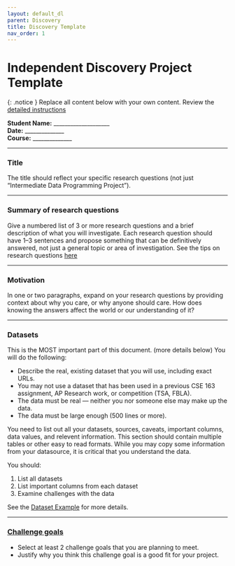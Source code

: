 ```yaml
---
layout: default_dl
parent: Discovery
title: Discovery Template
nav_order: 1
---
```


# Independent Discovery Project Template

{: .notice }
Replace all content below with your own content. Review the [detailed instructions](discovery)

**Student Name:** ____________________  
**Date:** ______________  
**Course:** ______________  

---

### Title

The title should reflect your specific research questions (not just “Intermediate Data Programming Project”).  

---

### Summary of research questions

Give a numbered list of 3 or more research questions and a brief description of what you will investigate. Each research question should have 1–3 sentences and propose something that can be definitively answered, not just a general topic or area of investigation. See the tips on research questions [here](../tips/report#change-the-research-questions)

---

### Motivation

In one or two paragraphs, expand on your research questions by providing context about why you care, or why anyone should care. How does knowing the answers affect the world or our understanding of it?

---

### Datasets

This is the MOST important part of this document. (more details below) You will do the following:

  * Describe the real, existing dataset that you will use, including exact URLs.  
  * You may not use a dataset that has been used in a previous CSE 163 assignment, AP Research work, or competition (TSA, FBLA).  
  * The data must be real — neither you nor someone else may make up the data.  
  * The data must be large enough (500 lines or more).  

You need to list out all your datasets, sources, caveats, important columns, data values, and relevent information. This section should contain multiple tables or other easy to read formats. While you may copy some information from your datasource, it is critical that you understand the data.

You should:  

1. List all datasets  
2. List important columns from each dataset  
3. Examine challenges with the data  

See the [Dataset Example]() for more details.

---

### [Challenge goals](challenges)

  * Select at least 2 challenge goals that you are planning to meet.  
  * Justify why you think this challenge goal is a good fit for your project.  

